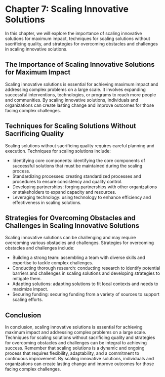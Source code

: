 Chapter 7: Scaling Innovative Solutions
=======================================

In this chapter, we will explore the importance of scaling innovative solutions for maximum impact, techniques for scaling solutions without sacrificing quality, and strategies for overcoming obstacles and challenges in scaling innovative solutions.

The Importance of Scaling Innovative Solutions for Maximum Impact
-----------------------------------------------------------------

Scaling innovative solutions is essential for achieving maximum impact and addressing complex problems on a large scale. It involves expanding successful interventions, technologies, or programs to reach more people and communities. By scaling innovative solutions, individuals and organizations can create lasting change and improve outcomes for those facing complex challenges.

Techniques for Scaling Solutions Without Sacrificing Quality
------------------------------------------------------------

Scaling solutions without sacrificing quality requires careful planning and execution. Techniques for scaling solutions include:

* Identifying core components: identifying the core components of successful solutions that must be maintained during the scaling process.
* Standardizing processes: creating standardized processes and procedures to ensure consistency and quality control.
* Developing partnerships: forging partnerships with other organizations or stakeholders to expand capacity and resources.
* Leveraging technology: using technology to enhance efficiency and effectiveness in scaling solutions.

Strategies for Overcoming Obstacles and Challenges in Scaling Innovative Solutions
----------------------------------------------------------------------------------

Scaling innovative solutions can be challenging and may require overcoming various obstacles and challenges. Strategies for overcoming obstacles and challenges include:

* Building a strong team: assembling a team with diverse skills and expertise to tackle complex challenges.
* Conducting thorough research: conducting research to identify potential barriers and challenges in scaling solutions and developing strategies to mitigate them.
* Adapting solutions: adapting solutions to fit local contexts and needs to maximize impact.
* Securing funding: securing funding from a variety of sources to support scaling efforts.

Conclusion
----------

In conclusion, scaling innovative solutions is essential for achieving maximum impact and addressing complex problems on a large scale. Techniques for scaling solutions without sacrificing quality and strategies for overcoming obstacles and challenges can be integral to achieving success. Remember that scaling solutions is a dynamic and ongoing process that requires flexibility, adaptability, and a commitment to continuous improvement. By scaling innovative solutions, individuals and organizations can create lasting change and improve outcomes for those facing complex challenges.
